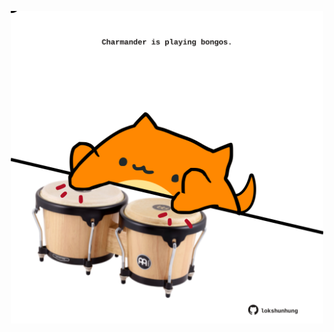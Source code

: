 <!-- built at 04/07/2023, 13:06:18 UTC -->
<p align="center">
  <img width="500" height="500" src="./ReadmeImage.svg">
</p>
